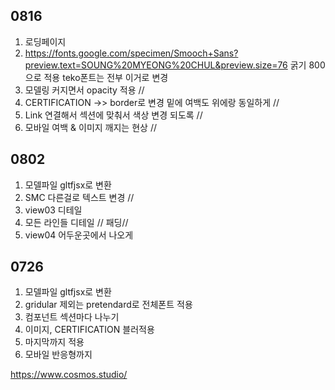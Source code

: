 ## 0816
1. 로딩페이지
2. https://fonts.google.com/specimen/Smooch+Sans?preview.text=SOUNG%20MYEONG%20CHUL&preview.size=76
굵기 800으로 적용
teko폰트는 전부 이거로 변경
3. 모델링 커지면서 opacity 적용 //
4. CERTIFICATION ->> border로 변경 밑에 여백도 위에랑 동일하게 //
5. Link 연결해서 섹션에 맞춰서 색상 변경 되도록 //
6. 모바일 여백 & 이미지 깨지는 현상 //


## 0802
1. 모델파일 gltfjsx로 변환
2. SMC 다른걸로 텍스트 변경 //
3. view03 디테일 
4. 모든 라인들 디테일 // 패딩//
5. view04 어두운곳에서 나오게



## 0726
1. 모델파일 gltfjsx로 변환
2. gridular 제외는 pretendard로 전체폰트 적용
3. 컴포넌트 섹션마다 나누기 
4. 이미지, CERTIFICATION 블러적용 
5. 마지막까지 적용
6. 모바일 반응형까지



https://www.cosmos.studio/